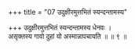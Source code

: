 +++
title = "07 उदुक्षीरमुत्तभितं स्यन्दन्तामस्य"

+++
उदुक्षीरमुत्तभितं स्यन्दन्तामस्य धेनवः ।  
असृक्तस्य गावो दुहां यो अस्मान्नापचायति ॥ ॥ ९ ॥